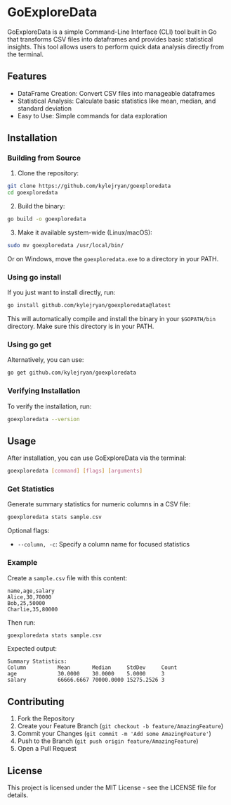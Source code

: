 # GoExploreData

GoExploreData is a simple Command-Line Interface (CLI) tool built in Go that transforms CSV files into dataframes and provides basic statistical insights. This tool allows users to perform quick data analysis directly from the terminal.

## Features

- DataFrame Creation: Convert CSV files into manageable dataframes
- Statistical Analysis: Calculate basic statistics like mean, median, and standard deviation
- Easy to Use: Simple commands for data exploration

## Installation

### Building from Source

1. Clone the repository:
```bash
git clone https://github.com/kylejryan/goexploredata
cd goexploredata
```

2. Build the binary:
```bash
go build -o goexploredata
```

3. Make it available system-wide (Linux/macOS):
```bash
sudo mv goexploredata /usr/local/bin/
```

Or on Windows, move the `goexploredata.exe` to a directory in your PATH.

### Using go install

If you just want to install directly, run:
```bash
go install github.com/kylejryan/goexploredata@latest
```

This will automatically compile and install the binary in your `$GOPATH/bin` directory. Make sure this directory is in your PATH.

### Using go get

Alternatively, you can use:
```bash
go get github.com/kylejryan/goexploredata
```

### Verifying Installation

To verify the installation, run:
```bash
goexploredata --version
```

## Usage

After installation, you can use GoExploreData via the terminal:

```bash
goexploredata [command] [flags] [arguments]
```

### Get Statistics

Generate summary statistics for numeric columns in a CSV file:

```bash
goexploredata stats sample.csv
```

Optional flags:
- `--column, -c`: Specify a column name for focused statistics

### Example

Create a `sample.csv` file with this content:

```csv
name,age,salary
Alice,30,70000
Bob,25,50000
Charlie,35,80000
```

Then run:

```bash
goexploredata stats sample.csv
```

Expected output:

```
Summary Statistics:
Column          Mean       Median     StdDev     Count     
age             30.0000    30.0000    5.0000     3        
salary          66666.6667 70000.0000 15275.2526 3        
```

## Contributing

1. Fork the Repository
2. Create your Feature Branch (`git checkout -b feature/AmazingFeature`)
3. Commit your Changes (`git commit -m 'Add some AmazingFeature'`)
4. Push to the Branch (`git push origin feature/AmazingFeature`)
5. Open a Pull Request

## License

This project is licensed under the MIT License - see the LICENSE file for details.